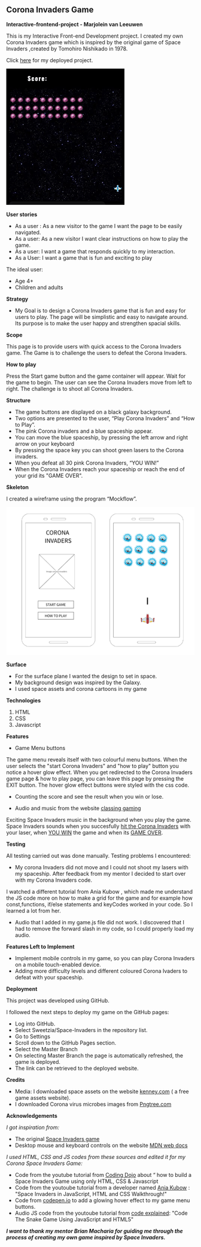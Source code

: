 Corona Invaders Game
---------------------------------------
**Interactive-frontend-project - Marjolein van Leeuwen**

This is my Interactive Front-end Development project. I created my own Corona Invaders game which is inspired by the original game of Space Invaders ,created by Tomohiro Nishikado in 1978. 

Click [here][DEMO] for my deployed project.

![SPACE INVADERS demo](/assets/images/game.gif)

**User stories**

* As a user : As a new visitor to the game I want the page to be easily navigated.
* As a user: As a new visitor I want clear instructions on how to play the game.
* As a user: I want a game that responds quickly to my interaction.
* As a User: I want a game that is fun and exciting to play

The ideal user:
* Age 4+
* Children and adults


**Strategy**

* My Goal is to design a Corona Invaders game that is fun and easy for users to play. 
The page will be simplistic and easy to navigate around. Its purpose is to make the user happy and strengthen spacial skills.

**Scope**

This page is to provide users with quick access to the Corona Invaders game. The Game is to challenge the users to defeat the Corona Invaders.

**How to play**

Press the Start game button and the game container will appear. 
Wait for the game to begin. The user can see the Corona Invaders move from left to right.
The challenge is to shoot all Corona Invaders.

**Structure**

* The game buttons are displayed on a black galaxy background. 
* Two options are presented to the user, “Play Corona Invaders” and “How to Play”. 
* The pink Corona invaders and a blue spaceship appear. 
* You can move the blue spaceship, by pressing the left arrow and right arrow on your keyboard
* By pressing the space key you can shoot green lasers to the Corona invaders.
* When you defeat all 30 pink Corona Invaders, “YOU WIN!” 
* When the Corona Invaders reach your spaceship or reach the end of your grid its "GAME OVER".


**Skeleton** 

I created a wireframe using the program “Mockflow”. 

![Wireframe](/images/Mockup%20wireframe.png)

**Surface**

* For the surface plane I wanted the design to set in space. 
* My background design was inspired by the Galaxy.
* I used space assets and corona cartoons in my game

**Technologies**

1. HTML
2. CSS
3. Javascript

**Features**

* Game Menu buttons

The game menu reveals itself with two colourful menu buttons. When the user selects the "start Corona Invaders" and "how to play" button you notice a hover glow effect. 
When you get redirected to the Corona Invaders game page & how to play page, you can leave this page by pressing the EXIT button.
The hover glow effect buttons were styled with the css code. 

* Counting the score and see the result when you win or lose.

* Audio and music from the website [classing gaming][a]

Exciting Space Invaders music in the background when you play the game. 
Space Invaders sounds when you succesfully [hit the Corona Invaders][b] with your laser, when [YOU WIN][c] the game and when its [GAME OVER][d]. 

**Testing**

All testing carried out was done manually.
Testing problems I encountered:

* My corona Invaders did not move and I could not shoot my lasers with my spaceship. 
After feedback from my mentor I decided to start over with my Corona Invaders code. 

I watched a different tutorial from Ania Kubow , which made me understand the JS code more on how to make a grid for the game and for example how const,functions, if/else statements and keyCodes worked in your code. 
So I learned a lot from her. 
* Audio that I added in my game.js file did not work. I discovered that I had to remove the forward slash in my code, so I could properly load my audio.

**Features Left to Implement**

* Implement mobile controls in my game, so you can play Corona Invaders on a mobile touch-enabled device.
* Adding more difficulty levels and different coloured Corona Ivaders to defeat with your spaceship.

**Deployment**

This project was developed using GitHub.

I followed the next steps to deploy my game on the GitHub pages:

* Log into GitHub.
* Select Sweetzia/Space-Invaders in the repository list.
* Go to Settings
* Scroll down to the GitHub Pages section.
* Select the Master Branch
* On selecting Master Branch the page is automatically refreshed, the game is deployed.
* The link can be retrieved to the deployed website.

**Credits**

* Media: I downloaded space assets on the website [kenney.com][1] ( a free game assets website).
* I downloaded Corona virus microbes images from [Pngtree.com][2]

**Acknowledgements**

*I got inspiration from:*
* The original [Space Invaders game][3]
* Desktop mouse and keyboard controls on the website [MDN web docs][4]

*I used HTML, CSS and JS codes from these sources and edited it for my Corona Space Invaders Game:*

* Code from the youtube tutorial from [Coding Dojo][5] about “ how to build a Space Invaders Game using only HTML, CSS & Javascript
* Code from the youtoube tutorial from a developer named [Ania Kubow][6] : "Space Invaders in JavaScript, HTML and CSS Walkthrough!"
* Code from [codepen.io][7] to add a glowing hover effect to my game menu buttons.
* Audio JS code from the youtoube tutorial from [code explained][8]: "Code The Snake Game Using JavaScript and HTML5"

***I want to thank my mentor Brian Macharia for guiding me through the process of creating my own game inspired by Space Invaders.***


[a]: <https://www.classicgaming.cc/classics/space-invaders/sounds>
[b]: <https://www.classicgaming.cc/classics/space-invaders/sounds>
[c]: <https://instrumentalfx.co/kids-cheering-sound-effect/>
[d]: <https://www.classicgaming.cc/classics/space-invaders/sounds>

[DEMO]: <https://sweetzia.github.io/Corona-Invaders/index.html>
[1]: <https://kenney.nl/>
[2]: <https://pngtree.com/freepng/hand-drawn-cartoon-bacteria-virus-microbe-corona-virus-image_5334155.html>
[3]: <https://nl.wikipedia.org/wiki/Space_Invaders>
[4]: <https://developer.mozilla.org/en-US/docs/Games/Techniques/Control_mechanisms/Desktop_with_mouse_and_keyboard>
[5]: <https://www.youtube.com/watch?v=XmqAPQsc1n4&t=3465s>
[6]: <https://www.youtube.com/watch?v=kSt2_YZzCec>
[7]: <https://codepen.io/kocsten/pen/rggjXp>
[8]: <https://www.youtube.com/watch?v=9TcU2C1AACw>
